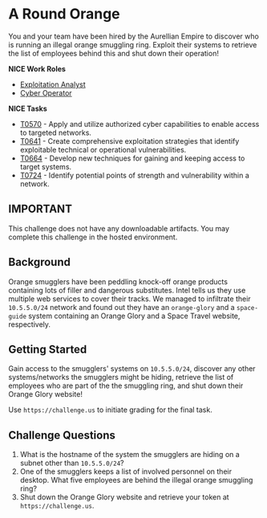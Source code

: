 # A Round Orange

You and your team have been hired by the Aurellian Empire to discover who is running an illegal orange smuggling ring. Exploit their systems to retrieve the list of employees behind this and shut down their operation! 

**NICE Work Roles** 

- [Exploitation Analyst](https://niccs.cisa.gov/workforce-development/nice-framework/work-roles/exploitation-analyst)
- [Cyber Operator](https://niccs.cisa.gov/workforce-development/nice-framework/work-roles/cyber-operator)

**NICE Tasks**

- [T0570](https://niccs.cisa.gov/workforce-development/nice-framework/tasks/t0570) - Apply and utilize authorized cyber capabilities to enable access to targeted networks.
- [T0641](https://niccs.cisa.gov/workforce-development/nice-framework/tasks/t0641) - Create comprehensive exploitation strategies that identify exploitable technical or operational vulnerabilities.
- [T0664](https://niccs.cisa.gov/workforce-development/nice-framework/tasks/t0664) - Develop new techniques for gaining and keeping access to target systems.
- [T0724](https://niccs.cisa.gov/workforce-development/nice-framework/tasks/t0724) - Identify potential points of strength and vulnerability within a network.

## IMPORTANT

This challenge does not have any downloadable artifacts. You may complete this challenge in the hosted environment.

## Background

Orange smugglers have been peddling knock-off orange products containing lots of filler and dangerous substitutes. Intel tells us they use multiple web services to cover their tracks. We managed to infiltrate their `10.5.5.0/24` network and found out they have an `orange-glory` and a `space-guide` system containing an Orange Glory and a Space Travel website, respectively. 


## Getting Started

Gain access to the smugglers' systems on `10.5.5.0/24`, discover any other systems/networks the smugglers might be hiding, retrieve the list of employees who are part of the the smuggling ring, and shut down their Orange Glory website!

Use `https://challenge.us` to initiate grading for the final task. 


## Challenge Questions

1. What is the hostname of the system the smugglers are hiding on a subnet other than `10.5.5.0/24`?
2. One of the smugglers keeps a list of involved personnel on their desktop. What five employees are behind the illegal orange smuggling ring?
3. Shut down the Orange Glory website and retrieve your token at `https://challenge.us`.
